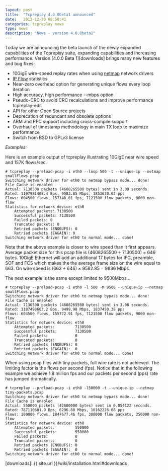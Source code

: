 ```yaml
---
layout: post
title:  "Tcpreplay 4.0.0beta1 announced"
date:   2013-12-20 08:50:41
categories: tcpreplay news
type: news
description: "News - version 4.0.0beta1"
---
```


Today we are announcing the beta launch of the newly expanded capabilities of the Tcpreplay suite,
expanding capabilities and increasing performance. Version [4.0.0 Beta 1][downloads] brings many new features and
bug fixes:

* 10GigE wire-speed replay rates when using [netmap](http://info.iet.unipi.it/~luigi/netmap/) network drivers   
* [IP Flow](http://en.wikipedia.org/wiki/Traffic_flow_%28computer_networking%29) statistics  
* Near-zero overhead option for generating unique flows every loop iteration
* High accuracy, high performance --mbps option
* Pseudo-CRC to avoid CRC recalculations and improve performance tcpreplay-edit
* API for other Open Source projects
* Deprecation of redundant and obsolete options
* ARM and PPC support including cross-compile support
* Overhaul of timestamp methodology in main TX loop to maximize performance
* Switch from BSD to GPLv3 license

*Examples:*

Here is an example output of tcpreplay illustrating 10GigE near wire speed and 157K flows/sec.

```
# tcpreplay --preload-pcap -i eth0 --loop 500 -t --unique-ip --netmap smallFlows.pcap 
Switching network driver for eth0 to netmap bypass mode... done!
File Cache is enabled
Actual: 7130500 packets (4608265500 bytes) sent in 3.08 seconds.
Rated: 1197981408.4 Bps, 9583.85 Mbps, 1853670.63 pps
Flows: 604500 flows, 157148.01 fps, 7121500 flow packets, 9000 non-flow
Statistics for network device: eth0
	Attempted packets: 7130500
	Successful packets: 7130500
	Failed packets: 0
	Truncated packets: 0
	Retried packets (ENOBUFS): 0
	Retried packets (EAGAIN): 0
Switching network driver for eth0 to normal mode... done!
```

Note that the above example is closer to wire speed than it first appears. Average packet size
for this pcap file is (4608265500 ÷ 7130500) = 646 bytes. 10GigE Ethernet will add an 
additional 17 bytes for IFG, preamble, SOF and FCS which makes the the average frame 
size on the wire equal to 663. On wire speed is (663 ÷ 646) × 9582.85 = 9836 Mbps. 

The next example is the same except limited to 9500Mbps...

```
# tcpreplay --preload-pcap -i eth0 -l 500 -M 9500 --unique-ip --netmap smallFlows.pcap 
Switching network driver for eth0 to netmap bypass mode... done!
File Cache is enabled
Actual: 7130500 packets (4608265500 bytes) sent in 3.08 seconds.
Rated: 1187498663.2 Bps, 9499.98 Mbps, 1837450.38 pps
Flows: 604500 flows, 155772.91 fps, 7121500 flow packets, 9000 non-flow
Statistics for network device: eth0
	Attempted packets:         7130500
	Successful packets:        7130500
	Failed packets:            0
	Truncated packets:         0
	Retried packets (ENOBUFS): 0
	Retried packets (EAGAIN):  0
Switching network driver for eth0 to normal mode... done!
```

When using pcap files with tiny packets, full wire rate is not achieved. The limiting
factor is the flows per second (fps). Notice that in the following example we achieve 1.8 million
fps and our packets per second (pps) rate has jumped dramatically.

```
# tcpreplay --preload-pcap -i eth0 -l50000 -t --unique-ip --netmap tiny-packets.pcap 
Switching network driver for eth0 to netmap bypass mode... done!
File Cache is enabled
Actual: 550000 packets (42600000 bytes) sent in 0.054122 seconds.
Rated: 787110601.9 Bps, 6296.88 Mbps, 10162226.08 pps
Flows: 100000 flows, 1847677.46 fps, 300000 flow packets, 250000 non-flow
Statistics for network device: eth0
	Attempted packets:         550000
	Successful packets:        550000
	Failed packets:            0
	Truncated packets:         0
	Retried packets (ENOBUFS): 0
	Retried packets (EAGAIN):  0
Switching network driver for eth0 to normal mode... done!
```

[downloads]:      {{ site.url }}/wiki/installation.html#downloads
